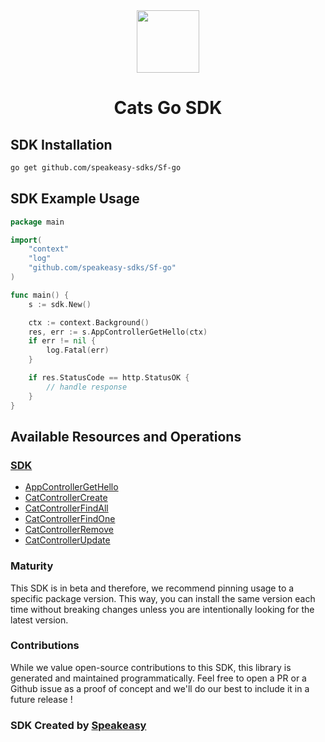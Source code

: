 <div align="center">
        <img src="https://user-images.githubusercontent.com/6267663/232818997-c90f68a0-39a7-466c-85f0-a9d600c5daec.png" width="100" />
        <h1>Cats Go SDK</h1>
</div>
       
<!-- Start SDK Installation -->
## SDK Installation

```bash
go get github.com/speakeasy-sdks/Sf-go
```
<!-- End SDK Installation -->

## SDK Example Usage
<!-- Start SDK Example Usage -->
```go
package main

import(
	"context"
	"log"
	"github.com/speakeasy-sdks/Sf-go"
)

func main() {
    s := sdk.New()

    ctx := context.Background()
    res, err := s.AppControllerGetHello(ctx)
    if err != nil {
        log.Fatal(err)
    }

    if res.StatusCode == http.StatusOK {
        // handle response
    }
}
```
<!-- End SDK Example Usage -->

<!-- Start SDK Available Operations -->
## Available Resources and Operations

### [SDK](docs/sdk/README.md)

* [AppControllerGetHello](docs/sdk/README.md#appcontrollergethello)
* [CatControllerCreate](docs/sdk/README.md#catcontrollercreate)
* [CatControllerFindAll](docs/sdk/README.md#catcontrollerfindall)
* [CatControllerFindOne](docs/sdk/README.md#catcontrollerfindone)
* [CatControllerRemove](docs/sdk/README.md#catcontrollerremove)
* [CatControllerUpdate](docs/sdk/README.md#catcontrollerupdate)
<!-- End SDK Available Operations -->

### Maturity

This SDK is in beta and therefore, we recommend pinning usage to a specific package version.
This way, you can install the same version each time without breaking changes unless you are intentionally
looking for the latest version.

### Contributions

While we value open-source contributions to this SDK, this library is generated and maintained programmatically.
Feel free to open a PR or a Github issue as a proof of concept and we'll do our best to include it in a future release !

### SDK Created by [Speakeasy](https://docs.speakeasyapi.dev/docs/using-speakeasy/client-sdks)
